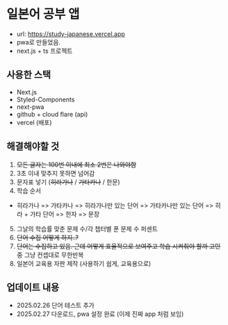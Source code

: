 # 일본어 공부 앱

- url: https://study-japanese.vercel.app
- pwa로 만들었음.
- next.js + ts 프로젝트

## 사용한 스택

- Next.js
- Styled-Components
- next-pwa
- github + cloud flare (api)
- vercel (배포)

## 해결해야할 것

1. ~~모든 글자는 100번 이내에 최소 2번은 나와야함~~
2. 3초 이내 맞추지 못하면 넘어감
3. 문자표 넣기 (~~히라가나~~ / ~~가타카나~~ / 한문)
4. 학습 순서

- 히라가나 => 가타카나 => 히라가나만 있는 단어 => 가타카나만 있는 단어 => 히라 + 가타 단어
  => 한자 => 문장

5. 그날의 학습률
   맞춘 문제 수/각 챕터별 푼 문제 수 퍼센트
6. ~~단어 수집 어떻게 하지..?~~
7. ~~단어는 수집하고 있음. 근데 어떻게 효율적으로 보여주고 학습 시켜줘야 할까 고민 중~~ 그냥 컨셉대로 무한반복
8. 일본어 교육용 자판 제작 (사용하기 쉽게, 교육용으로)

## 업데이트 내용
- 2025.02.26 단어 테스트 추가
- 2025.02.27 다운로드, pwa 설정 완료 (이제 진짜 app 처럼 보임)
